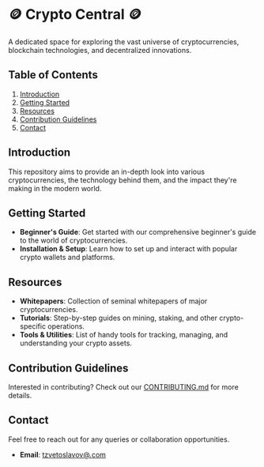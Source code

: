 # 🪙 Crypto Central 🪙

A dedicated space for exploring the vast universe of cryptocurrencies, blockchain technologies, and decentralized innovations.

## Table of Contents

1. [Introduction](#introduction)
2. [Getting Started](#getting-started)
3. [Resources](#resources)
4. [Contribution Guidelines](#contribution-guidelines)
5. [Contact](#contact)

## Introduction

This repository aims to provide an in-depth look into various cryptocurrencies, the technology behind them, and the impact they're making in the modern world.

## Getting Started

- **Beginner's Guide**: Get started with our comprehensive beginner's guide to the world of cryptocurrencies.
- **Installation & Setup**: Learn how to set up and interact with popular crypto wallets and platforms.

## Resources

- **Whitepapers**: Collection of seminal whitepapers of major cryptocurrencies.
- **Tutorials**: Step-by-step guides on mining, staking, and other crypto-specific operations.
- **Tools & Utilities**: List of handy tools for tracking, managing, and understanding your crypto assets.

## Contribution Guidelines

Interested in contributing? Check out our [CONTRIBUTING.md](./CONTRIBUTING.md) for more details.

## Contact

Feel free to reach out for any queries or collaboration opportunities.

- **Email**: [tzvetoslavov@.com](mailto:email@example.com)
